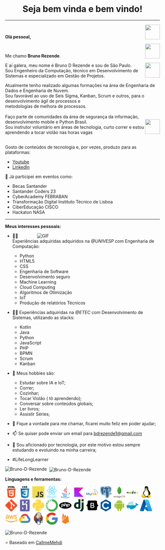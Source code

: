 <h1 align="center"> Seja bem vinda e bem vindo! </h1>
<hr />
<a href="https://github.com/brezende1" target="_blank">
  <img align="right" src="https://cdn.iconscout.com/icon/free/png-256/github-108-438008.png" width="48px" height="48px">
</a><br />
<p align="left" > 
  <b>Olá pessoal,</b>
</p>
<a href="https://www.instagram.com/bdrezende1/" target="_blank">
  <img align="right" src="https://cdn.icon-icons.com/icons2/1211/PNG/512/1491579602-yumminkysocialmedia36_83067.png" width="48px" height="48px">
</a><br />
<p align="left" >
Me chamo <b> Bruno Rezende</b>.
</p>
<a href="https://www.youtube.com/@bdrezende1" target="_blank">
  <img align="right" src="https://i.ibb.co/kSWhXVq/youtube.png" width="48px" height="48px">
</a>
<p align="left" >
E aí galera, meu nome é Bruno D Rezende e sou de São Paulo.<br />
Sou Engenheiro da Computação, técnico em Desenvolvimento de Sistemas e especializado em Gestão de Projetos. </b> <br/>
</p>
Atualmente tenho realizado algumas formações na área de Engenharia de Dados e Engenharia de Nuvem.<br/>
Sou favorável ao uso de Seis Sigma, Kanban, Scrum e outros, para o desenvolvimento ágil de processos e <br/>metodologias de melhora de processos.
<br/><br/>
Faço parte de comunidades da área de segurança da informação, desenvolvimento mobile e Python Brasil.
<a href="https://www.linkedin.com/in/bdrezende1/" target="_blank">
  <img align="right" src="https://i.ibb.co/Kx2GSrT/linkedin.png" width="48px" height="48px">
</a>
<br>
Sou instrutor voluntário em áreas de tecnologia, curto correr e estou aprendendo a tocar violão nas horas vagas
<p align="left" ><br>
Gosto de conteúdos de tecnologia e, por vezes, produzo para as plataformas:
</p>
<p align="left" >
<ul>
  <li><a href="https://www.youtube.com/@bdrezende1"> Youtube </a></li>
  <li><a href="https://www.linkedin.com/in/bdrezende1/">LinkedIn </a></li>
</ul>
</p>
<p align="left" >
🚀 Já participei em eventos como:
  <ul>
  <li> Becas Santander </li>
  <li> Santander Coders 23</li>
  <li> CyberAcademy FEBRABAN </li>
  <li> Transformação Digital Instituto Técnico de Lisboa </li>
  <li> CiberEducação CISCO </li>
  <li> Hackaton NASA </li>
  </ul>
</p>
</p>

<hr />

**Meus interesses pessoais:**

<img align="right" alt="GIF" src="https://a.imagem.app/bTGGxe.png" width="400px" />

- 👩‍💻 Experiências adquiridas adquiridos na *@UNIVESP* com Engenharia de Computação:
  - Python
  - HTML5
  - CSS
  - Engenharia de Software
  - Desenvolvimento seguro
  - Machine Learning
  - Cloud Computing
  - Algoritmos de Otimização
  - IoT
  - Produção de relatórios Técnicos  
  
  
- 👩‍💻 Experiências adquiridas na *@ETEC* com Desenvolvimento de Sistemas, utilizando as stacks:
  - Kotlin
  - Java
  - Python
  - JavaScript
  - PHP
  - BPMN
  - Scrum
  - Kanban
    
  
- 👾 Meus hobbies são: 
  - Estudar sobre IA e IoT;
  - Correr;
  - Cozinhar; 
  - Tocar Violão ( tô aprendendo); 
  - Conversar sobre conteúdos globais;
  - Ler livros;
  - Assistir Séries;
  
- 💬 Fique a vontade para me chamar, ficarei muito feliz em poder ajudar;
- 📫 Se quiser pode enviar um email para bdrezende1@gmail.com

- 💼 Sou aficionado por tecnologia, por este motivo estou sempre estudando e evoluindo na minha carreira;
- #LifeLongLearner
<p>
  <img align="left" src="https://github-readme-stats.vercel.app/api/top-langs/?username=brezende1&layout=compact&theme=graywhite&title_color=268bd2" alt="Bruno-D-Rezende" />
</p>
<p>&nbsp;
  <img align="center" src="https://github-readme-stats.vercel.app/api?username=brezende1&count_private=true&show_icons=true&theme=graywhite&icon_color=268bd2&title_color=268bd2" alt="Bruno-D-Rezende" />
</p>

**Linguagens e ferramentas:**  

<p align="left">
<img src="https://raw.githubusercontent.com/devicons/devicon/master/icons/html5/html5-original-wordmark.svg" alt="html5" width="40" height="40"/> 
<img src="https://raw.githubusercontent.com/devicons/devicon/master/icons/css3/css3-original-wordmark.svg" alt="css3" width="40" height="40"/> 
<img src="https://raw.githubusercontent.com/devicons/devicon/master/icons/javascript/javascript-original.svg" alt="javascript" width="40" height="40"/> 
<img src="https://raw.githubusercontent.com/devicons/devicon/master/icons/react/react-original-wordmark.svg" alt="react" width="40" height="40"/> 
<img src="https://raw.githubusercontent.com/devicons/devicon/master/icons/java/java-original.svg" alt="java" width="40" height="40" />
<img src="https://raw.githubusercontent.com/devicons/devicon/master/icons/kotlin/kotlin-original.svg" alt="kotlin" width="40" height="40" />
<img src="https://raw.githubusercontent.com/devicons/devicon/master/icons/mysql/mysql-original-wordmark.svg" alt="mysql" width="40" height="40"/> 
<img src="https://raw.githubusercontent.com/devicons/devicon/master/icons/postgresql/postgresql-plain.svg" alt="postgresql" width="40" height="40" />
<img src="https://raw.githubusercontent.com/devicons/devicon/master/icons/mongodb/mongodb-original-wordmark.svg" alt="mongodb" width="40" height="40"/> 
<img src="https://raw.githubusercontent.com/devicons/devicon/master/icons/nodejs/nodejs-original-wordmark.svg" alt="nodejs" width="40" height="40"/> 
<img src="https://raw.githubusercontent.com/devicons/devicon/master/icons/linux/linux-original.svg" alt="linux" width="40" height="40" />
<img src="https://raw.githubusercontent.com/devicons/devicon/master/icons/git/git-original.svg" alt="git" width="40" height="40"/> 
<img src="https://raw.githubusercontent.com/devicons/devicon/master/icons/heroku/heroku-plain.svg" alt="heroku" width="40" height="40" />
<img src="https://raw.githubusercontent.com/devicons/devicon/master/icons/python/python-plain.svg" alt="Python" width="40" height="40" />
<img src="https://raw.githubusercontent.com/devicons/devicon/master/icons/anaconda/anaconda-original.svg" alt="Anaconda" width="40" height="40" />
<img src="https://raw.githubusercontent.com/devicons/devicon/master/icons/php/php-plain.svg" alt="PHP" width="40" height="40" />
<img src="https://raw.githubusercontent.com/devicons/devicon/master/icons/django/django-plain.svg" alt="Django" width="40" height="40" />
<img src="https://raw.githubusercontent.com/devicons/devicon/master/icons/bootstrap/bootstrap-plain.svg" alt="Bootstrap" width="40" height="40" />
<img src="https://raw.githubusercontent.com/devicons/devicon/master/icons/c/c-plain.svg" alt="C" width="40" height="40" />
<img src="https://raw.githubusercontent.com/devicons/devicon/master/icons/android/android-original.svg" alt="Android" width="40" height="40" />
<img src="https://raw.githubusercontent.com/devicons/devicon/master/icons/docker/docker-plain.svg" alt="Docker" width="40" height="40" />
<img src="https://raw.githubusercontent.com/devicons/devicon/master/icons/azure/azure-original.svg" alt="Azure" width="40" height="40" />
<img src="https://raw.githubusercontent.com/devicons/devicon/master/icons/amazonwebservices/amazonwebservices-plain-wordmark.svg" alt="AWS" width="40" height="40" />
<img src="https://raw.githubusercontent.com/devicons/devicon/master/icons/googlecloud/googlecloud-original.svg" alt="Google Cloud" width="40" height="40" />
<img src="https://raw.githubusercontent.com/devicons/devicon/master/icons/jenkins/jenkins-original.svg" alt="jenkins" width="40" height="40" />
<img src="https://raw.githubusercontent.com/devicons/devicon/master/icons/google/google-original.svg" alt="google" width="40" height="40" />
<img src="https://raw.githubusercontent.com/devicons/devicon/master/icons/firebase/firebase-plain.svg" alt="firebase" width="40" height="40" />

</p>


<p align="left"> <img src="https://komarev.com/ghpvc/?username=brezende1" alt="Bruno-D-Rezende" /> </p>

⭐️ Baseado em [CallmeMehdi](https://github.com/CallmeMehdi)

